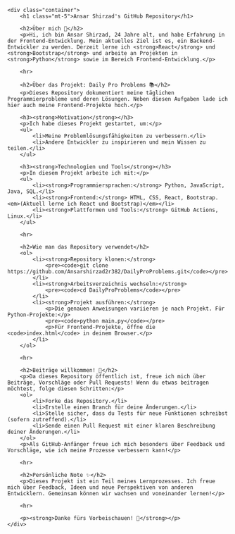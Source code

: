 <!DOCTYPE html>
<html lang="de">
<head>
    <meta charset="UTF-8">
    <meta name="viewport" content="width=device-width, initial-scale=1.0">
    <title>Ansar Shirzad's GitHub Repository</title>
    <!-- Bootstrap Stylesheet -->
    <link href="https://cdn.jsdelivr.net/npm/bootstrap@5.3.0-alpha1/dist/css/bootstrap.min.css" rel="stylesheet">
</head>
<body>

    <div class="container">
        <h1 class="mt-5">Ansar Shirzad's GitHub Repository</h1>

        <h2>Über mich 🌟</h2>
        <p>Hi, ich bin Ansar Shirzad, 24 Jahre alt, und habe Erfahrung in der Frontend-Entwicklung. Mein aktuelles Ziel ist es, ein Backend-Entwickler zu werden. Derzeit lerne ich <strong>React</strong> und <strong>Bootstrap</strong> und arbeite an Projekten in <strong>Python</strong> sowie im Bereich Frontend-Entwicklung.</p>

        <hr>

        <h2>Über das Projekt: Daily Pro Problems 📚</h2>
        <p>Dieses Repository dokumentiert meine täglichen Programmierprobleme und deren Lösungen. Neben diesen Aufgaben lade ich hier auch meine Frontend-Projekte hoch.</p>

        <h3><strong>Motivation</strong></h3>
        <p>Ich habe dieses Projekt gestartet, um:</p>
        <ul>
            <li>Meine Problemlösungsfähigkeiten zu verbessern.</li>
            <li>Andere Entwickler zu inspirieren und mein Wissen zu teilen.</li>
        </ul>

        <h3><strong>Technologien und Tools</strong></h3>
        <p>In diesem Projekt arbeite ich mit:</p>
        <ul>
            <li><strong>Programmiersprachen:</strong> Python, JavaScript, Java, SQL.</li>
            <li><strong>Frontend:</strong> HTML, CSS, React, Bootstrap. <em>(Aktuell lerne ich React und Bootstrap)</em></li>
            <li><strong>Plattformen und Tools:</strong> GitHub Actions, Linux.</li>
        </ul>

        <hr>

        <h2>Wie man das Repository verwendet</h2>
        <ol>
            <li><strong>Repository klonen:</strong>
                <pre><code>git clone https://github.com/Ansarshirzad2r382/DailyProProblems.git</code></pre>
            </li>
            <li><strong>Arbeitsverzeichnis wechseln:</strong>
                <pre><code>cd DailyProProblems</code></pre>
            </li>
            <li><strong>Projekt ausführen:</strong>
                <p>Die genauen Anweisungen variieren je nach Projekt. Für Python-Projekte:</p>
                <pre><code>python main.py</code></pre>
                <p>Für Frontend-Projekte, öffne die <code>index.html</code> in deinem Browser.</p>
            </li>
        </ol>

        <hr>

        <h2>Beiträge willkommen! 🤝</h2>
        <p>Da dieses Repository öffentlich ist, freue ich mich über Beiträge, Vorschläge oder Pull Requests! Wenn du etwas beitragen möchtest, folge diesen Schritten:</p>
        <ol>
            <li>Forke das Repository.</li>
            <li>Erstelle einen Branch für deine Änderungen.</li>
            <li>Stelle sicher, dass du Tests für neue Funktionen schreibst (sofern zutreffend).</li>
            <li>Sende einen Pull Request mit einer klaren Beschreibung deiner Änderungen.</li>
        </ol>
        <p>Als GitHub-Anfänger freue ich mich besonders über Feedback und Vorschläge, wie ich meine Prozesse verbessern kann!</p>

        <hr>

        <h2>Persönliche Note ✨</h2>
        <p>Dieses Projekt ist ein Teil meines Lernprozesses. Ich freue mich über Feedback, Ideen und neue Perspektiven von anderen Entwicklern. Gemeinsam können wir wachsen und voneinander lernen!</p>

        <hr>

        <p><strong>Danke fürs Vorbeischauen! 🚀</strong></p>
    </div>

</body>
</html>
